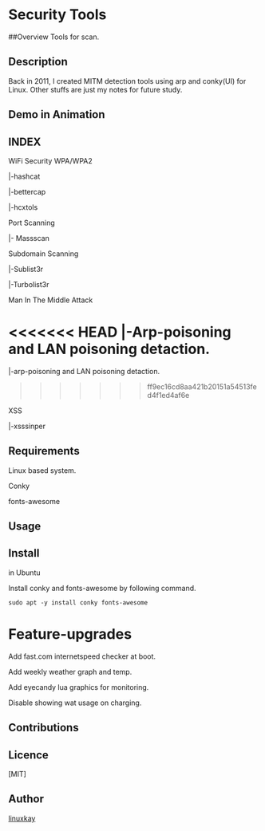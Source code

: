 # Security Tools 

##Overview
Tools for scan.

## Description
Back in 2011, I created MITM detection tools using arp and conky(UI) for Linux. Other stuffs are just my notes for future study.

## Demo in Animation

## INDEX

WiFi Security WPA/WPA2

 |-hashcat

 |-bettercap

 |-hcxtols

Port Scanning

 |- Massscan

Subdomain Scanning

 |-Sublist3r

 |-Turbolist3r

Man In The Middle Attack

<<<<<<< HEAD
 |-Arp-poisoning and LAN poisoning detaction.
=======
 |-arp-poisoning and LAN poisoning detaction.
>>>>>>> ff9ec16cd8aa421b20151a54513fed4f1ed4af6e

XSS 

 |-xsssinper

## Requirements

Linux based system.

Conky

fonts-awesome

## Usage

## Install

in Ubuntu

Install conky and fonts-awesome by following command.

`sudo apt -y install conky fonts-awesome`

# Feature-upgrades

Add fast.com internetspeed checker at boot.

Add weekly weather graph and temp.

Add eyecandy lua graphics for monitoring.

Disable showing wat usage on charging.

## Contributions

## Licence

[MIT]

## Author

[linuxkay](https://github.com/linuxkay)
